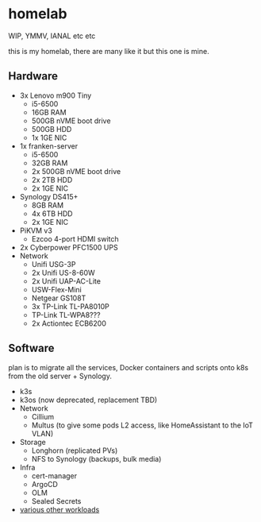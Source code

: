 # homelab

WIP, YMMV, IANAL etc etc

this is my homelab, there are many like it but this one is mine.

## Hardware
* 3x Lenovo m900 Tiny
  * i5-6500
  * 16GB RAM
  * 500GB nVME boot drive
  * 500GB HDD
  * 1x 1GE NIC
* 1x franken-server
  * i5-6500
  * 32GB RAM 
  * 2x 500GB nVME boot drive
  * 2x 2TB HDD
  * 2x 1GE NIC
* Synology DS415+
  * 8GB RAM
  * 4x 6TB HDD
  * 2x 1GE NIC
* PiKVM v3
  * Ezcoo 4-port HDMI switch
* 2x Cyberpower PFC1500 UPS
* Network
  * Unifi USG-3P
  * 2x Unifi US-8-60W
  * 2x Unifi UAP-AC-Lite
  * USW-Flex-Mini
  * Netgear GS108T
  * 3x TP-Link TL-PA8010P
  * TP-Link TL-WPA8???
  * 2x Actiontec ECB6200

## Software

plan is to migrate all the services, Docker containers and scripts onto k8s
from the old server + Synology.

* k3s
* k3os (now deprecated, replacement TBD)
* Network
  * Cillium
  * Multus (to give some pods L2 access, like HomeAssistant to the IoT VLAN)
* Storage
  * Longhorn (replicated PVs)
  * NFS to Synology (backups, bulk media)
* Infra
  * cert-manager
  * ArgoCD
  * OLM
  * Sealed Secrets
* [various other workloads](cluster-workloads/) 


